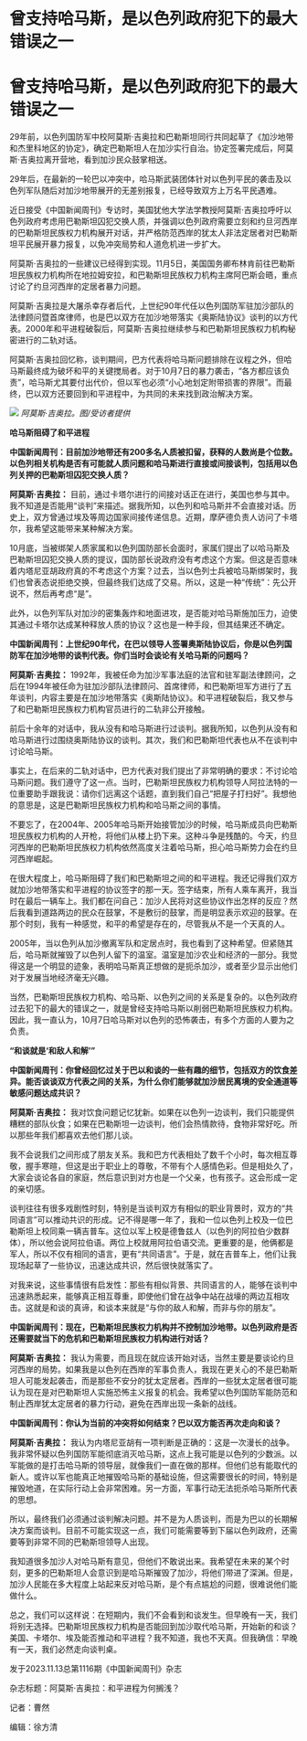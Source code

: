 # 曾支持哈马斯，是以色列政府犯下的最大错误之一

# 曾支持哈马斯，是以色列政府犯下的最大错误之一

29年前，以色列国防军中校阿莫斯·吉奥拉和巴勒斯坦同行共同起草了《加沙地带和杰里科地区的协定》，确定巴勒斯坦人在加沙实行自治。协定签署完成后，阿莫斯·吉奥拉离开营地，看到加沙民众鼓掌相送。

29年后，在最新的一轮巴以冲突中，哈马斯武装团体针对以色列平民的袭击及以色列军队随后对加沙地带展开的无差别报复，已经导致双方上万名平民遇难。

近日接受《中国新闻周刊》专访时，美国犹他大学法学教授阿莫斯·吉奥拉呼吁以色列政府考虑用巴勒斯坦囚犯交换人质，并强调以色列政府需要立刻和约旦河西岸的巴勒斯坦民族权力机构展开对话，并严格防范西岸的犹太人非法定居者对巴勒斯坦平民展开暴力报复，以免冲突局势和人道危机进一步扩大。

阿莫斯·吉奥拉的一些建议已经得到实现。11月5日，美国国务卿布林肯前往巴勒斯坦民族权力机构所在地拉姆安拉，和巴勒斯坦民族权力机构主席阿巴斯会晤，重点讨论了约旦河西岸的定居者暴力问题。

阿莫斯·吉奥拉是大屠杀幸存者后代，上世纪90年代任以色列国防军驻加沙部队的法律顾问暨首席律师，也是巴以双方在加沙地带落实《奥斯陆协议》谈判的以方代表。2000年和平进程破裂后，阿莫斯·吉奥拉继续参与和巴勒斯坦民族权力机构秘密进行的二轨对话。

阿莫斯·吉奥拉回忆称，谈判期间，巴方代表将哈马斯问题排除在议程之外，但哈马斯最终成为破坏和平的关键搅局者。对于10月7日的暴力袭击，“各方都应该负责”，哈马斯尤其要付出代价，但以军也必须“小心地划定附带损害的界限”。而最终，巴以双方还要回到和平进程中，为共同的未来找到政治解决方案。

![](https://inews.gtimg.com/om_bt/OUC1rTTl4kHBCjLmz7D6B4WuGuY8T8_UOUhLrJqwO0oiQAA/1000)
_阿莫斯·吉奥拉。图/受访者提供_

**哈马斯阻碍了和平进程**

**中国新闻周刊：目前加沙地带还有200多名人质被扣留，获释的人数尚是个位数。以色列相关机构是否有可能就人质问题和哈马斯进行直接或间接谈判，包括用以色列关押的巴勒斯坦囚犯交换人质？**

**阿莫斯·吉奥拉：**
目前，通过卡塔尔进行的间接对话正在进行，美国也参与其中。我不知道是否能用“谈判”来描述。据我所知，以色列和哈马斯并不会直接对话。历史上，双方曾通过埃及等周边国家间接传递信息。近期，摩萨德负责人访问了卡塔尔，我希望这能带来某种解决方案。

10月底，当被绑架人质家属和以色列国防部长会面时，家属们提出了以哈马斯及巴勒斯坦囚犯交换人质的提议，国防部长说政府没有考虑这个方案。但这是否意味着内塔尼亚胡政府真的不考虑这个方案？过去，当以色列士兵被哈马斯绑架时，我们也曾表态说拒绝交换，但最终我们达成了交易。所以，这是一种“传统”：先公开说不，然后再考虑“是”。

此外，以色列军队对加沙的密集轰炸和地面进攻，是否能对哈马斯施加压力，迫使其通过卡塔尔达成某种释放人质的协议？这也是一种手段，但其结果还不确定。

**中国新闻周刊：上世纪90年代，在巴以领导人签署奥斯陆协议后，你是以色列国防军在加沙地带的谈判代表。你们当时会谈论有关哈马斯的问题吗？**

**阿莫斯·吉奥拉：**
1992年，我被任命为加沙军事法庭的法官和驻军副法律顾问，之后在1994年被任命为驻加沙部队法律顾问、首席律师，和巴勒斯坦军方进行了五年谈判，内容主要是在加沙地带落实《奥斯陆协议》。和平进程破裂后，我又参与了和巴勒斯坦民族权力机构官员进行的二轨非公开接触。

前后十余年的对话中，我从没有和哈马斯进行过谈判。据我所知，以色列从没有和哈马斯进行过围绕奥斯陆协议的谈判。其次，我们和巴勒斯坦代表也从不在谈判中讨论哈马斯。

事实上，在后来的二轨对话中，巴方代表对我们提出了非常明确的要求：不讨论哈马斯问题。我们遵守了这一点。当时，巴勒斯坦民族权力机构领导人阿拉法特的一位重要助手跟我说：请你们远离这个话题，直到我们自己“把屋子打扫好”。我想他的意思是，这是巴勒斯坦民族权力机构和哈马斯之间的事情。

不要忘了，在2004年、2005年哈马斯开始接管加沙的时候，哈马斯成员向巴勒斯坦民族权力机构的人开枪，将他们从楼上扔下来。这种斗争是残酷的。今天，约旦河西岸的巴勒斯坦民族权力机构依然高度关注着哈马斯，担心哈马斯势力会在约旦河西岸崛起。

在很大程度上，哈马斯阻碍了我们和巴勒斯坦之间的和平进程。我还记得我们双方就加沙地带落实和平进程的协议签字的那一天。签字结束，所有人乘车离开，我当时在最后一辆车上。我们都在问自己：加沙人民将对这些协议作出怎样的反应？然后我看到道路两边的民众在鼓掌，不是敷衍的鼓掌，而是明显表示欢迎的鼓掌。在那个时刻，我有一种感觉，和平的希望是存在的，尽管我从不是一个天真的人。

2005年，当以色列从加沙撤离军队和定居点时，我也看到了这种希望。但紧随其后，哈马斯就摧毁了以色列人留下的温室。温室是加沙农业和经济的一部分。我觉得这是一个明显的迹象，表明哈马斯真正想做的是扼杀加沙，或者至少显示出他们对于发展当地经济毫无兴趣。

当然，巴勒斯坦民族权力机构、哈马斯、以色列之间的关系是复杂的。以色列政府过去犯下的最大的错误之一，就是曾经支持哈马斯以削弱巴勒斯坦民族权力机构。因此，我一直认为，10月7日哈马斯对以色列的恐怖袭击，有多个方面的人要为之负责。

**“和谈就是‘和敌人和解’”**

**中国新闻周刊：你曾经回忆过关于巴以和谈的一些有趣的细节，包括双方的饮食差异。能否谈谈双方代表之间的关系，为什么你们能够就加沙居民离境的安全通道等敏感问题达成共识？**

**阿莫斯·吉奥拉：**
我对饮食问题记忆犹新。如果在以色列一边谈判，我们只能提供糟糕的部队伙食；如果在巴勒斯坦一边谈判，他们会热情款待，食物非常好吃。所以那些年我们都喜欢去他们那儿谈。

我不会说我们之间形成了朋友关系。我和巴方代表相处了数千个小时，每次相互尊敬，握手寒暄，但这是出于职业上的尊敬，不带有个人感情色彩。但是相处久了，大家会谈论各自的家庭，然后意识到对方也是一个父亲，也有孩子。这会形成一定的亲切感。

谈判往往有很多戏剧性时刻，特别是当谈判双方有相似的职业背景时，双方的“共同语言”可以推动共识的形成。记不得是哪一年了，我和一位以色列上校及一位巴勒斯坦上校同乘一辆吉普车。这位以军上校是德鲁兹人（以色列的阿拉伯少数群体），所以他会说阿拉伯语。两位上校就用阿拉伯语交流。更重要的是，他俩都是军人，所以不仅有相同的语言，更有“共同语言”。于是，就在吉普车上，他们让我现场起草了一些协议，迅速达成共识，然后很快就落实了。

对我来说，这些事情很有启发性：那些有相似背景、共同语言的人，能够在谈判中迅速熟悉起来，能够真正相互尊重，即使他们曾在战争中站在战壕的两边互相攻击。这就是和谈的真谛，和谈本来就是“与你的敌人和解，而非与你的朋友”。

**中国新闻周刊：现在，巴勒斯坦民族权力机构并不控制加沙地带。以色列政府是否还需要就当下的危机和巴勒斯坦民族权力机构进行对话？**

**阿莫斯·吉奥拉：**
我认为需要，而且现在就应该开始对话，当然主要是要谈论约旦河西岸的局势。如果我是以色列在西岸的军事负责人，我现在更关心的不是巴勒斯坦人可能发起袭击，而是那些不安分的犹太定居者。西岸的一些犹太定居者很可能认为现在是对巴勒斯坦人实施恐怖主义报复的机会。我希望以色列国防军能防范和制止西岸犹太定居者的暴力行动，避免在西岸出现一条新的战线。

**中国新闻周刊：你认为当前的冲突将如何结束？巴以双方能否再次走向和谈？**

**阿莫斯·吉奥拉：**
我认为内塔尼亚胡有一项判断是正确的：这是一次漫长的战争。我非常怀疑以色列国防军能彻底消灭哈马斯，这点上我可能是以色列的少数派。以军能做的是打击哈马斯的领导层，就像我们一直在做的那样。但他们总有能取代的新人。或许以军也能真正地摧毁哈马斯的基础设施，但这需要很长的时间，特别是摧毁地道，在实际行动上会非常困难。另一方面，军事行动无法扼杀哈马斯所代表的思想。

所以，最终我们必须通过谈判解决问题。并不是为人质谈判，而是为巴以的长期解决方案而谈判。目前不可能实现这一点，我们可能需要等到下届以色列政府，还需要等到非常不同的巴勒斯坦领导人出现。

我知道很多加沙人对哈马斯有意见，但他们不敢说出来。我希望在未来的某个时刻，更多的巴勒斯坦人会意识到是哈马斯摧毁了加沙，将他们带进了深渊。但是，加沙人民能在多大程度上站起来反对哈马斯，是个有点尴尬的问题，很难说他们能做什么。

总之，我们可以这样说：在短期内，我们不会看到和谈发生。但早晚有一天，我们将别无选择。巴勒斯坦民族权力机构是否能回到加沙取代哈马斯，开始新的和谈？美国、卡塔尔、埃及能否推动和平进程？我不知道，我也不天真。但我确信：早晚有一天，我们必然走向谈判桌。

发于2023.11.13总第1116期《中国新闻周刊》杂志

杂志标题：阿莫斯·吉奥拉：和平进程为何搁浅？

记者：曹然

编辑：徐方清

